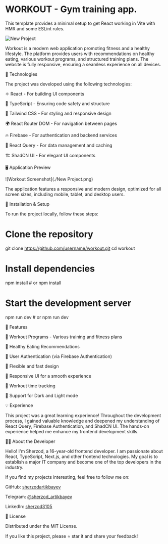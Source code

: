 # WORKOUT - Gym training app.

This template provides a minimal setup to get React working in Vite with HMR and some ESLint rules.

![New Project](https://github.com/user-attachments/assets/cf65d8c6-cfc9-4005-9f6f-73f1651c96ca)

Workout is a modern web application promoting fitness and a healthy lifestyle. The platform provides users with recommendations on healthy eating, various workout programs, and structured training plans. The website is fully responsive, ensuring a seamless experience on all devices.

🚀 Technologies

The project was developed using the following technologies:

⚛ React - For building UI components

📜 TypeScript - Ensuring code safety and structure

🎨 Tailwind CSS - For styling and responsive design

🌍 React Router DOM - For navigation between pages

🔥 Firebase - For authentication and backend services

🔄 React Query - For data management and caching

🏗 ShadCN UI - For elegant UI components

🖥 Application Preview

![Workout Screenshot](./New Project.png)

The application features a responsive and modern design, optimized for all screen sizes, including mobile, tablet, and desktop users.

🔧 Installation & Setup

To run the project locally, follow these steps:

# Clone the repository
git clone https://github.com/username/workout.git
cd workout

# Install dependencies
npm install  # or npm install

# Start the development server
npm run dev  # or npm run dev

📌 Features

🔹 Workout Programs - Various training and fitness plans

🔹 Healthy Eating Recommendations

🔹 User Authentication (via Firebase Authentication)

🔹 Flexible and fast design

🔹 Responsive UI for a smooth experience

🔹 Workout time tracking

🔹 Support for Dark and Light mode

💡 Experience

This project was a great learning experience! Throughout the development process, I gained valuable knowledge and deepened my understanding of React Query, Firebase Authentication, and ShadCN UI. The hands-on experience helped me enhance my frontend development skills.

👨‍💻 About the Developer

Hello! I'm Sherzod, a 16-year-old frontend developer. I am passionate about React, TypeScript, Next.js, and other frontend technologies. My goal is to establish a major IT company and become one of the top developers in the industry.

If you find my projects interesting, feel free to follow me on:

GitHub: [sherzodartikbayev ](https://github.com/sherzodartikbayev)

Telegram: [@sherzod_artikbayev](https://t.me/sherzod_artikbayev)

LinkedIn: [sherzod3105](https://www.linkedin.com/in/sherzod3105?utm_source=share&utm_campaign=share_via&utm_content=profile&utm_medium=android_app)

📜 License

Distributed under the MIT License.

If you like this project, please ⭐ star it and share your feedback!

